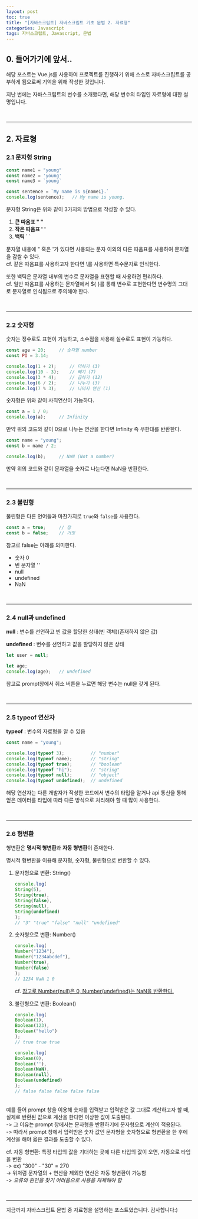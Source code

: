 ```yaml
---
layout: post
toc: true
title: "[자바스크립트] 자바스크립트 기초 문법 2. 자료형"
categories: Javascript
tags: 자바스크립트, Javascript, 문법
---
```


## 0. 들어가기에 앞서..
해당 포스트는 Vue.js를 사용하여 프로젝트를 진행하기 위해 스스로 자바스크립트를 공부하게 됨으로써 기억을 위해 작성한 것입니다.

지난 번에는 자바스크립트의 변수를 소개했다면, 해당 변수의 타입인 자료형에 대한 설명입니다.

<br/>
<hr/>

## 2. 자료형

### 2.1 문자형 String

```javascript
const name1 = "young"
const name2 = 'young'
const name3 = `young`

const sentence = `My name is ${name1}.`
console.log(sentence);   // My name is young.
```
문자형 String은 위와 같이 3가지의 방법으로 작성할 수 있다.

1. <b>큰 따옴표 " "</b>
2. <b>작은 따옴표 ' ' </b>
3. <b>백틱 &#96; &#96; </b>

문자열 내용에 " 혹은 '가 있다면 사용되는 문자 이외의 다른 따옴표를 사용하여 문자열을 감쌀 수 있다.<br/>
cf. 같은 따옴표를 사용하고자 한다면 \를 사용하면 특수문자로 인식한다.

또한 백틱은 문자열 내부의 변수로 문자열을 표현할 때 사용하면 편리하다. <br/>
cf. 일반 따옴표를 사용하는 문자열에서 ${ }를 통해 변수로 표현한다면 변수명의 그대로 문자열로 인식됨으로 주의해야 한다.

<br/>
<hr/>

### 2.2 숫자형
숫자는 정수로도 표현이 가능하고, 소수점을 사용해 실수로도 표현이 가능하다.

```javascript
const age = 20;     // 숫자형 number
const PI = 3.14;

console.log(1 + 2);     // 더하기 (3)
console.log(10 - 3);    // 빼기 (7)
console.log(3 * 4);     // 곱하기 (12)
console.log(6 / 2);     // 나누기 (3)
console.log(7 % 3);     // 나머지 연산 (1)
```

숫자형은 위와 같이 사칙연산이 가능하다.

```javascript
const a = 1 / 0;
console.log(a);     // Infinity
```
만약 위의 코드와 같이 0으로 나누는 연산을 한다면 Infinity 즉 무한대를 반환한다.

```javascript
const name = "young";
const b = name / 2;

console.log(b);     // NaN (Not a number)
```
만약 위의 코드와 같이 문자열을 숫자로 나눈다면 NaN을 반환한다.

<br/>
<hr/>

### 2.3 불린형
불린형은 다른 언어들과 마찬가지로 `true`와 `false`를 사용한다.

```javascript
const a = true;     // 참
const b = false;    // 거짓
```

참고로 false는 아래를 의미한다.
- 숫자 0
- 빈 문자열 ''
- null
- undefined
- NaN

<br/>
<hr/>

### 2.4 null과 undefined
<b>null</b> : 변수를 선언하고 빈 값을 할당한 상태(빈 객체)(존재하지 않은 값)

<b>undefined</b> : 변수를 선언하고 값을 할당하지 않은 상태

```javascript
let user = null;

let age;
console.log(age);   // undefined
```

참고로 prompt창에서 취소 버튼을 누르면 해당 변수는 null을 갖게 된다.

<br/>
<hr/>

### 2.5 typeof 연산자
<b>typeof</b> : 변수의 자료형을 알 수 있음

```javascript
const name = "young";

console.log(typeof 3);          // "number"
console.log(typeof name);       // "string"
console.log(typeof true);       // "boolean"
console.log(typeof "hi");       // "string"
console.log(typeof null);       // "object"
console.log(typeof undefined);  // undefined
```

해당 연산자는 다른 개발자가 작성한 코드에서 변수의 타입을 알거나 api 통신을 통해 얻은 데이터를 타입에 따라 다른 방식으로 처리해야 할 때 많이 사용한다.

<br/>
<hr/>

### 2.6 형변환
형변환은 <b>명시적 형변환</b>과 <b>자동 형변환</b>이 존재한다.

명시적 형변환을 이용해 문자형, 숫자형, 불린형으로 변환할 수 있다.

1. 문자형으로 변환: String() <br/>

    ```javascript
    console.log(
    String(5),
    String(true),
    String(false),
    String(null),
    String(undefined)
    );
    // "3" "true" "false" "null" "undefined"
    ```
2. 숫자형으로 변환: Number() <br/>

    ```javascript
    console.log(
    Number("1234"),
    Number("1234abcdef"),
    Number(true),
    Number(false)
    );
    // 1234 NaN 1 0
    ```
    cf. <u>참고로 Number(null)은 0, Number(undefined)는 NaN을 반환한다.</u>
3. 불린형으로 변환: Boolean() <br/>

    ```javascript
    console.log(
    Boolean(1),
    Boolean(123),
    Boolean("hello")
    );
    // true true true
    
    console.log(
    Boolean(0),
    Boolean(''),
    Boolean(NaN),
    Boolean(null),
    Boolean(undefined)
    );
    // false false false false false
    ```

<br/>
예를 들어 prompt 창을 이용해 숫자를 입력받고 입력받은 값 그대로 계산하고자 할 때, 실제로 반환된 값으로 계산을 한다면 이상한 값이 도출된다.<br/>
-> 그 이유는 prompt 창에서는 문자형을 반환하기에 문자형으로 계산이 적용된다. <br/>
-> 따라서 prompt 창에서 입력받은 숫자 값인 문자형을 숫자형으로 형변환을 한 후에 계산을 해야 옳은 결과를 도출할 수 있다.

cf. 자동 형변환: 특정 타입의 값을 기대하는 곳에 다른 타입의 값이 오면, 자동으로 타입을 변환<br/>
-> ex) "300" - "30" = 270 <br/>
-> 위처럼 문자열의 + 연산을 제외한 연산은 자동 형변환이 가능함 <br/>
-> <i>오류의 원인을 찾기 어려움으로 사용을 자제해야 함</i>

<br/>
<hr/>

지금까지 자바스크립트 문법 중 자료형을 설명하는 포스트였습니다. 감사합니다:)
